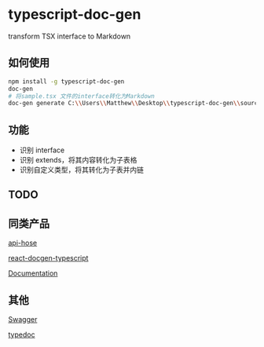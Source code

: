 # typescript-doc-gen

transform TSX interface to Markdown

## 如何使用

```bash
npm install -g typescript-doc-gen
doc-gen
# 将sample.tsx 文件的interface转化为Markdown
doc-gen generate C:\\Users\\Matthew\\Desktop\\typescript-doc-gen\\source\\sample.tsx
```

## 功能

- 识别 interface
- 识别 extends，将其内容转化为子表格
- 识别自定义类型，将其转化为子表并内链

## TODO

## 同类产品

[api-hose](https://github.com/HerbertHe/api-hose)

[react-docgen-typescript](https://www.npmjs.com/package/react-docgen-typescript)

[Documentation](http://documentation.js.org/)

## 其他

[Swagger](https://swagger.io/)

[typedoc](https://www.npmjs.com/package/typedoc)
